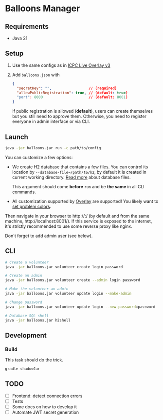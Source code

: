 # Balloons Manager

## Requirements

* Java 21

## Setup

1. Use the same configs as in [ICPC Live Overlay v3](https://github.com/icpc/live-v3)
2. Add `balloons.json` with

   ```json
   {
     "secretKey": "",                 // (required)
     "allowPublicRegistration": true, // (default: true)
     "port": 8000                     // (default: 8001)
   }
   ```

   If public registration is allowed (**default**), users can create themselves but you still need to approve them.
   Otherwise, you need to register everyone in admin interface or via CLI.

## Launch

```bash
java -jar balloons.jar run -c path/to/config
```

You can customize a few options:
* We create H2 database that contains a few files. You can control its location by `--database-file=/path/to/h2`, by default it is created
  in current working directory. [Read more](http://www.h2database.com/html/features.html#database_file_layout) about database files.

  This argument should come **before** `run` and be **the same** in all CLI commands.

* All customization supported by [Overlay](https://github.com/icpc/live-v3) are supported!
  You likely want to [set problem colors](https://github.com/icpc/live-v3/blob/main/docs/advanced.json.md#change-problem-info).

Then navigate in your browser to http://<ip>:<port>/ (by default and from the same machine, http://localhost:8001/). If this service
is exposed to the internet, it's strictly recommended to use some reverse proxy like nginx.

Don't forget to add admin user (see below).

## CLI

```bash
# Create a volunteer
java -jar balloons.jar volunteer create login password

# Create an admin
java -jar balloons.jar volunteer create --admin login password

# Make the volunteer an admin
java -jar balloons.jar volunteer update login --make-admin

# Change password
java -jar balloons.jar volunteer update login --new-password=password

# Database SQL shell
java -jar balloons.jar h2shell
```

## Development

### Build

This task should do the trick.

```bash
gradle shadowJar
```

## TODO

- [ ] Frontend: detect connection errors
- [ ] Tests
- [ ] Some docs on how to develop it
- [ ] Automate JWT secret generation 
